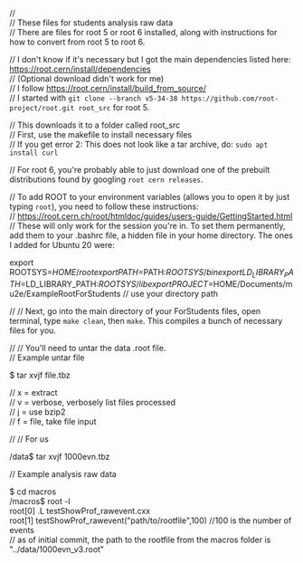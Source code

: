 //  
// These files for students analysis raw data  
// There are files for root 5 or root 6 installed, along with instructions for how to convert from root 5 to root 6.


// I don't know if it's necessary but I got the main dependencies listed here: https://root.cern/install/dependencies  
// (Optional download didn't work for me)  
// I follow https://root.cern/install/build_from_source/  
// I started with `git clone --branch v5-34-38 https://github.com/root-project/root.git root_src` for root 5.

// This downloads it to a folder called root_src  
// First, use the makefile to install necessary files  
// If you get error 2: This does not look like a tar archive, do: `sudo apt install curl`

// For root 6, you're probably able to just download one of the prebuilt distributions found by googling `root cern releases`.

// To add ROOT to your environment variables (allows you to open it by just typing `root`), you need to follow these instructions:  
// https://root.cern.ch/root/htmldoc/guides/users-guide/GettingStarted.html  
// These will only work for the session you're in. To set them permanently, add them to your .bashrc file, a hidden file in your home directory. The ones I added for Ubuntu 20 were:  

export ROOTSYS=$HOME/root  
export PATH=$PATH:$ROOTSYS/bin  
export LD_LIBRARY_PATH=$LD_LIBRARY_PATH:$ROOTSYS/lib  
export PROJECT=$HOME/Documents/mu2e/ExampleRootForStudents  // use your directory path  

// 
// Next, go into the main directory of your ForStudents files, open terminal, type `make clean`, then `make`. This compiles a bunch of necessary files for you.

// 
// You'll need to untar the data .root file.  
// Example untar file 

$ tar xvjf file.tbz

// x = extract  
// v = verbose, verbosely list files processed  
// j = use bzip2  
// f = file, take file input

// 
// For us

/data$ tar xvjf 1000evn.tbz

// Example analysis raw data

$ cd macros  
/macros$ root -l  
root[0] .L testShowProf_rawevent.cxx  
root[1] testShowProf_rawevent("path/to/rootfile",100)         //100 is the number of events  
// as of initial commit, the path to the rootfile from the macros folder is "../data/1000evn_v3.root"  

